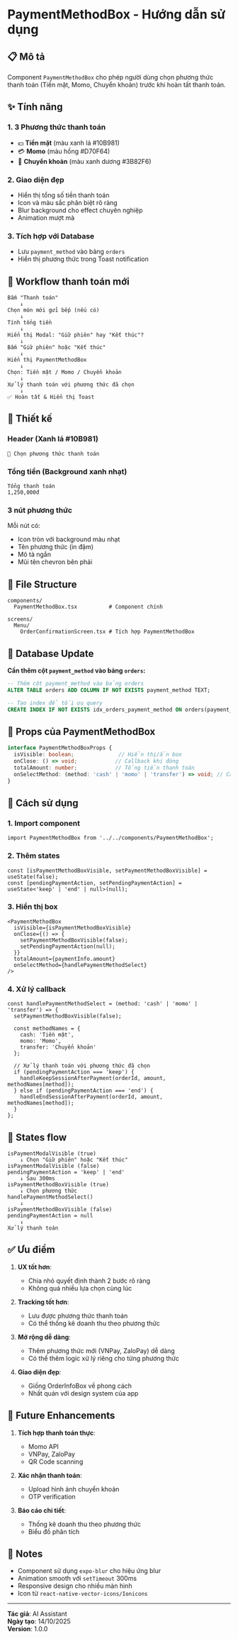 # PaymentMethodBox - Hướng dẫn sử dụng

## 📋 Mô tả
Component `PaymentMethodBox` cho phép người dùng chọn phương thức thanh toán (Tiền mặt, Momo, Chuyển khoản) trước khi hoàn tất thanh toán.

## ✨ Tính năng

### 1. **3 Phương thức thanh toán**
- 💵 **Tiền mặt** (màu xanh lá #10B981)
- 💳 **Momo** (màu hồng #D70F64)
- 🏦 **Chuyển khoản** (màu xanh dương #3B82F6)

### 2. **Giao diện đẹp**
- Hiển thị tổng số tiền thanh toán
- Icon và màu sắc phân biệt rõ ràng
- Blur background cho effect chuyên nghiệp
- Animation mượt mà

### 3. **Tích hợp với Database**
- Lưu `payment_method` vào bảng `orders`
- Hiển thị phương thức trong Toast notification

## 🔄 Workflow thanh toán mới

```
Bấm "Thanh toán"
    ↓
Chọn món mới gửi bếp (nếu có)
    ↓
Tính tổng tiền
    ↓
Hiển thị Modal: "Giữ phiên" hay "Kết thúc"?
    ↓
Bấm "Giữ phiên" hoặc "Kết thúc"
    ↓
Hiển thị PaymentMethodBox
    ↓
Chọn: Tiền mặt / Momo / Chuyển khoản
    ↓
Xử lý thanh toán với phương thức đã chọn
    ↓
✅ Hoàn tất & Hiển thị Toast
```

## 🎨 Thiết kế

### Header (Xanh lá #10B981)
```tsx
📇 Chọn phương thức thanh toán
```

### Tổng tiền (Background xanh nhạt)
```tsx
Tổng thanh toán
1,250,000đ
```

### 3 nút phương thức
Mỗi nút có:
- Icon tròn với background màu nhạt
- Tên phương thức (in đậm)
- Mô tả ngắn
- Mũi tên chevron bên phải

## 📂 File Structure

```
components/
  PaymentMethodBox.tsx          # Component chính

screens/
  Menu/
    OrderConfirmationScreen.tsx # Tích hợp PaymentMethodBox
```

## 💾 Database Update

**Cần thêm cột `payment_method` vào bảng `orders`:**

```sql
-- Thêm cột payment_method vào bảng orders
ALTER TABLE orders ADD COLUMN IF NOT EXISTS payment_method TEXT;

-- Tạo index để tối ưu query
CREATE INDEX IF NOT EXISTS idx_orders_payment_method ON orders(payment_method);
```

## 🔧 Props của PaymentMethodBox

```typescript
interface PaymentMethodBoxProps {
  isVisible: boolean;              // Hiển thị/ẩn box
  onClose: () => void;            // Callback khi đóng
  totalAmount: number;            // Tổng tiền thanh toán
  onSelectMethod: (method: 'cash' | 'momo' | 'transfer') => void; // Callback khi chọn phương thức
}
```

## 📱 Cách sử dụng

### 1. Import component
```tsx
import PaymentMethodBox from '../../components/PaymentMethodBox';
```

### 2. Thêm states
```tsx
const [isPaymentMethodBoxVisible, setPaymentMethodBoxVisible] = useState(false);
const [pendingPaymentAction, setPendingPaymentAction] = useState<'keep' | 'end' | null>(null);
```

### 3. Hiển thị box
```tsx
<PaymentMethodBox
  isVisible={isPaymentMethodBoxVisible}
  onClose={() => {
    setPaymentMethodBoxVisible(false);
    setPendingPaymentAction(null);
  }}
  totalAmount={paymentInfo.amount}
  onSelectMethod={handlePaymentMethodSelect}
/>
```

### 4. Xử lý callback
```tsx
const handlePaymentMethodSelect = (method: 'cash' | 'momo' | 'transfer') => {
  setPaymentMethodBoxVisible(false);
  
  const methodNames = {
    cash: 'Tiền mặt',
    momo: 'Momo',
    transfer: 'Chuyển khoản'
  };
  
  // Xử lý thanh toán với phương thức đã chọn
  if (pendingPaymentAction === 'keep') {
    handleKeepSessionAfterPayment(orderId, amount, methodNames[method]);
  } else if (pendingPaymentAction === 'end') {
    handleEndSessionAfterPayment(orderId, amount, methodNames[method]);
  }
};
```

## 🎯 States flow

```
isPaymentModalVisible (true)
    ↓ Chọn "Giữ phiên" hoặc "Kết thúc"
isPaymentModalVisible (false)
pendingPaymentAction = 'keep' | 'end'
    ↓ Sau 300ms
isPaymentMethodBoxVisible (true)
    ↓ Chọn phương thức
handlePaymentMethodSelect()
    ↓
isPaymentMethodBoxVisible (false)
pendingPaymentAction = null
    ↓
Xử lý thanh toán
```

## ✅ Ưu điểm

1. **UX tốt hơn**: 
   - Chia nhỏ quyết định thành 2 bước rõ ràng
   - Không quá nhiều lựa chọn cùng lúc

2. **Tracking tốt hơn**:
   - Lưu được phương thức thanh toán
   - Có thể thống kê doanh thu theo phương thức

3. **Mở rộng dễ dàng**:
   - Thêm phương thức mới (VNPay, ZaloPay) dễ dàng
   - Có thể thêm logic xử lý riêng cho từng phương thức

4. **Giao diện đẹp**:
   - Giống OrderInfoBox về phong cách
   - Nhất quán với design system của app

## 🔮 Future Enhancements

1. **Tích hợp thanh toán thực**:
   - Momo API
   - VNPay, ZaloPay
   - QR Code scanning

2. **Xác nhận thanh toán**:
   - Upload hình ảnh chuyển khoản
   - OTP verification

3. **Báo cáo chi tiết**:
   - Thống kê doanh thu theo phương thức
   - Biểu đồ phân tích

## 📝 Notes

- Component sử dụng `expo-blur` cho hiệu ứng blur
- Animation smooth với `setTimeout` 300ms
- Responsive design cho nhiều màn hình
- Icon từ `react-native-vector-icons/Ionicons`

---

**Tác giả**: AI Assistant  
**Ngày tạo**: 14/10/2025  
**Version**: 1.0.0
